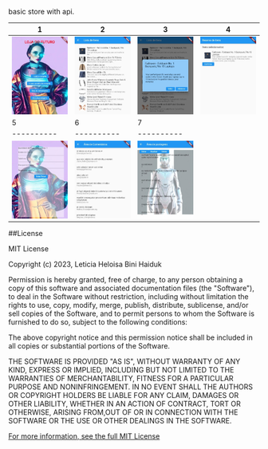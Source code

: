 basic store with api.

| 1 | 2 | 3 | 4 |
|----------|----------|----------|---------|
| ![App Screenshot](screenshot/1.jpeg) | ![App Screenshot](screenshot/2.jpeg) | ![App Screenshot](screenshot/3.jpeg) |![App Screenshot](screenshot/4.jpeg) |
| 5 | 6 | 7 |
|----------|----------|----------|
| ![App Screenshot](screenshot/5.jpeg) | ![App Screenshot](screenshot/6.jpeg) | ![App Screenshot](screenshot/7.jpeg) |
##License

MIT License

Copyright (c) 2023, Leticia Heloisa Bini Haiduk

Permission is hereby granted, free of charge, to any person obtaining a copy of this software and associated documentation files (the "Software"), to deal
in the Software without restriction, including without limitation the rights to use, copy, modify, merge, publish, distribute, sublicense, and/or sell
copies of the Software, and to permit persons to whom the Software is furnished to do so, subject to the following conditions:

The above copyright notice and this permission notice shall be included in all copies or substantial portions of the Software.

THE SOFTWARE IS PROVIDED "AS IS", WITHOUT WARRANTY OF ANY KIND, EXPRESS OR IMPLIED, INCLUDING BUT NOT LIMITED TO THE WARRANTIES OF MERCHANTABILITY,
FITNESS FOR A PARTICULAR PURPOSE AND NONINFRINGEMENT. IN NO EVENT SHALL THE AUTHORS OR COPYRIGHT HOLDERS BE LIABLE FOR ANY CLAIM, DAMAGES OR OTHER
LIABILITY, WHETHER IN AN ACTION OF CONTRACT, TORT OR OTHERWISE, ARISING FROM,OUT OF OR IN CONNECTION WITH THE SOFTWARE OR THE USE OR OTHER DEALINGS IN THE
SOFTWARE.

[For more information, see the full MIT License](https://opensource.org/licenses/MIT)

